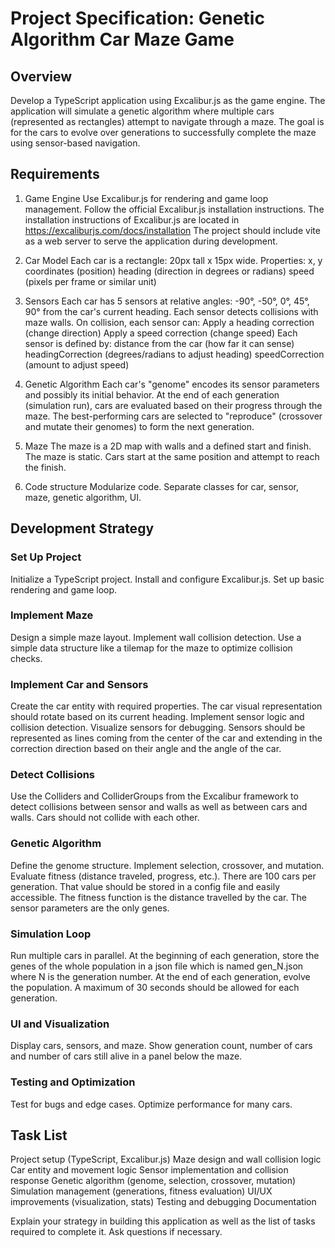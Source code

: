 # Project Specification: Genetic Algorithm Car Maze Game

## Overview

Develop a TypeScript application using Excalibur.js as the game engine. The application will simulate a genetic algorithm where multiple cars (represented as rectangles) attempt to navigate through a maze. The goal is for the cars to evolve over generations to successfully complete the maze using sensor-based navigation.

## Requirements
1. Game Engine
Use Excalibur.js for rendering and game loop management.
Follow the official Excalibur.js installation instructions.
The installation instructions of Excalibur.js are located in https://excaliburjs.com/docs/installation
The project should include vite as a web server to serve the application during development.

2. Car Model
Each car is a rectangle: 20px tall x 15px wide.
Properties:
x, y coordinates (position)
heading (direction in degrees or radians)
speed (pixels per frame or similar unit)

3. Sensors
Each car has 5 sensors at relative angles: -90°, -50°, 0°, 45°, 90° from the car's current heading.
Each sensor detects collisions with maze walls.
On collision, each sensor can:
Apply a heading correction (change direction)
Apply a speed correction (change speed)
Each sensor is defined by:
distance from the car (how far it can sense)
headingCorrection (degrees/radians to adjust heading)
speedCorrection (amount to adjust speed)

4. Genetic Algorithm
Each car's "genome" encodes its sensor parameters and possibly its initial behavior.
At the end of each generation (simulation run), cars are evaluated based on their progress through the maze.
The best-performing cars are selected to "reproduce" (crossover and mutate their genomes) to form the next generation.

5. Maze
The maze is a 2D map with walls and a defined start and finish.
The maze is static.
Cars start at the same position and attempt to reach the finish.

6. Code structure
Modularize code. 
Separate classes for car, sensor, maze, genetic algorithm, UI.

## Development Strategy
### Set Up Project

Initialize a TypeScript project.
Install and configure Excalibur.js.
Set up basic rendering and game loop.

### Implement Maze

Design a simple maze layout.
Implement wall collision detection.
Use a simple data structure like a tilemap for the maze to optimize collision checks.

### Implement Car and Sensors

Create the car entity with required properties.
The car visual representation should rotate based on its current heading.
Implement sensor logic and collision detection.
Visualize sensors for debugging.
Sensors should be represented as lines coming from the center of the car and extending in the correction direction based on their angle and the angle of the car.

### Detect Collisions
Use the Colliders and ColliderGroups from the Excalibur framework to detect collisions between sensor and walls as well as between cars and walls.
Cars should not collide with each other.


### Genetic Algorithm

Define the genome structure.
Implement selection, crossover, and mutation.
Evaluate fitness (distance traveled, progress, etc.).
There are 100 cars per generation. That value should be stored in a config file and easily accessible.
The fitness function is the distance travelled by the car.
The sensor parameters are the only genes.

### Simulation Loop

Run multiple cars in parallel.
At the beginning of each generation, store the genes of the whole population in a json file which is named gen_N.json where N is the generation number.
At the end of each generation, evolve the population.
A maximum of 30 seconds should be allowed for each generation.


### UI and Visualization

Display cars, sensors, and maze.
Show generation count, number of cars and number of cars still alive in a panel below the maze.

### Testing and Optimization

Test for bugs and edge cases.
Optimize performance for many cars.

## Task List
Project setup (TypeScript, Excalibur.js)
Maze design and wall collision logic
Car entity and movement logic
Sensor implementation and collision response
Genetic algorithm (genome, selection, crossover, mutation)
Simulation management (generations, fitness evaluation)
UI/UX improvements (visualization, stats)
Testing and debugging
Documentation


Explain your strategy in building this application as well as the list of tasks required to complete it.
Ask questions if necessary.

